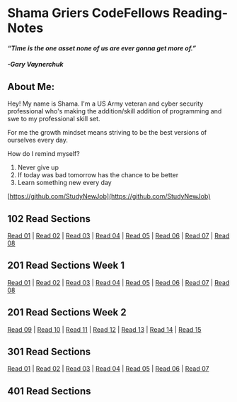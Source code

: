 # Shama Griers CodeFellows Reading-Notes
#### *“Time is the one asset none of us are ever gonna get more of.”*
#### *-Gary Vaynerchuk*

## About Me:

Hey! My name is Shama. I'm a US Army veteran and cyber security professional who's making the addition/skill addition of programming and swe to my professional skill set.

For me the growth mindset means striving to be the best versions of ourselves every day.

How do I remind myself?

1. Never give up
2. If today was bad tomorrow has the chance to be better
3. Learn something new every day

[https://github.com/StudyNewJob](https://github.com/StudyNewJob)

## 102 Read Sections
[Read 01](/102-Read_Files/102Read-01.md) | [Read 02](/102-Read_Files/102Read-02.md) | [Read 03](/102-Read_Files/102Read-03.md) | [Read 04](/102-Read_Files/102Read-04.md) | [Read 05](/102-Read_Files/102Read-05.md) | [Read 06](/102-Read_Files/102Read-06.md) | [Read 07](/102-Read_Files/102Read-07.md) | [Read 08](/102-Read_Files/102Read-08.md) 

## 201 Read Sections Week 1
[Read 01](/201-Read_Files/201Read-01.md) | [Read 02](/201-Read_Files/201Read-02.md) | [Read 03](/201-Read_Files/201Read-03.md) | [Read 04](/201-Read_Files/201Read-04.md) | [Read 05](/201-Read_Files/201Read-05.md) | [Read 06](/201-Read_Files/201Read-06.md) | [Read 07](/201-Read_Files/201Read-02.md) | [Read 08](/201-Read_Files/201Read-08.md)
## 201 Read Sections Week 2
[Read 09](/201-Read_Files/201Read-02.md) | [Read 10](/201-Read_Files/201Read-10.md) | [Read 11](/201-Read_Files/201Read-11.md) | [Read 12](/201-Read_Files/201Read-12.md) | [Read 13](/201-Read_Files/201Read-13.md) | [Read 14](/201-Read_Files/201Read-14.md) | [Read 15](/201-Read_Files/201Read-15.md) 
## 301 Read Sections
[Read 01](/301-Read_Files/301Read-01.md) | [Read 02](/301-Read_Files/301Read-02.md) | [Read 03](/301-Read_Files/301Read-03.md) | [Read 04](/301-Read_Files/301Read-04.md) | [Read 05](/301-Read_Files/301Read-05.md) | [Read 06](/301-Read_Files/301Read-06.md) | [Read 07](/301-Read_Files/301Read-07.md)
## 401 Read Sections
